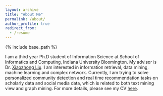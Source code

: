 ```yaml
---
layout: archive
title: "About Me"
permalink: /about/
author_profile: true
redirect_from:
  - /resume
---
```


{% include base_path %}

I am a third year Ph.D student of Information Science at School of Informatics and Computing, Indiana University Bloomington. My advisor is Dr. [Xiaozhong Liu](http://scholarwiki.indiana.edu/homepage/index.html). I am interested in information retrieval, data mining, machine learning and complex network. Currently, I am trying to solve personalized community detection and real time recommendation tasks on scholarly data and social media data, which is related to both text mining view and graph mining. For more details, please see my CV [here](files/paper1.pdf).